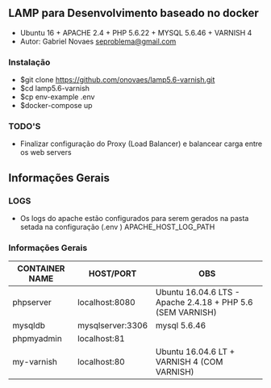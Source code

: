 ## LAMP para Desenvolvimento baseado no docker 

- Ubuntu 16 + APACHE 2.4 + PHP 5.6.22 + MYSQL 5.6.46 + VARNISH 4
- Autor: Gabriel Novaes <seproblema@gmail.com>

### Instalação
- $git clone https://github.com/onovaes/lamp5.6-varnish.git
- $cd lamp5.6-varnish
- $cp env-example .env
- $docker-compose up

### TODO'S
- Finalizar configuração do Proxy (Load Balancer) e balancear carga entre os web servers





## Informações Gerais

### LOGS
- Os logs do apache estão configurados para serem gerados na pasta setada na configuração (.env ) APACHE_HOST_LOG_PATH


### Informações Gerais

| CONTAINER NAME | HOST/PORT          | OBS                                                         |
| -------------- | ------------------ | ----------------------------------------------------------- |
| phpserver      | localhost:8080     | Ubuntu 16.04.6 LTS - Apache 2.4.18 + PHP 5.6 (SEM VARNISH)  |
| mysqldb        | mysqlserver:3306   | mysql 5.6.46                                                |
| phpmyadmin     | localhost:81       |                                                             |
| my-varnish     | localhost:80       | Ubuntu 16.04.6 LT + VARNISH 4 (COM VARNISH)                 |
